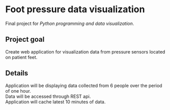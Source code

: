# Foot pressure data visualization

Final project for _Python programming and data visualization_.

## Project goal

Create web application for visualization data from pressure sensors located on patient feet.

## Details

Application will be displaying data collected from 6 people over the period of one hour.  
Data will be accessed through REST api.  
Application will cache latest 10 minutes of data.
